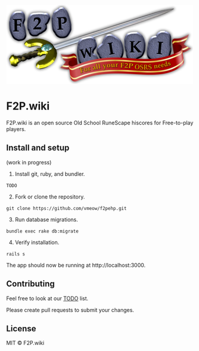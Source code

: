 ![](app/assets/images/f2pwiki_500.png)
# F2P.wiki

F2P.wiki is an open source Old School RuneScape hiscores for Free-to-play players. 

## Install and setup

(work in progress)

1. Install git, ruby, and bundler.
```
TODO
```

2. Fork or clone the repository.
```
git clone https://github.com/vmeow/f2pehp.git
```

3. Run database migrations.
```
bundle exec rake db:migrate
```

4. Verify installation.
```
rails s
```

The app should now be running at http://localhost:3000.

## Contributing

Feel free to look at our [TODO](TODO.md) list.

Please create pull requests to submit your changes.

## License

MIT © F2P.wiki
